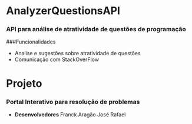# AnalyzerQuestionsAPI
### API para análise de atratividade de questões de programação

###Funcionalidades
- Analise e sugestões sobre atratividade de questões
- Comunicação com StackOverFlow

# Projeto
### Portal Interativo para resolução de problemas
* <b>Desenvolvedores</b>
Franck Aragão 
José Rafael




